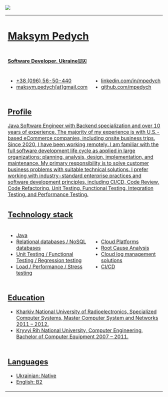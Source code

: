 <a href="https://u8views.com/github/mpedych"><img src="https://u8views.com/api/v1/github/profiles/60055356/views/day-week-month-total-count.svg">

<table>
    <tbody>
    <tr>
        <td colspan="4"><h1>Maksym Pedych</h1></td>
    </tr>
    <tr>
        <td colspan="4"><h4>Software Developer. Ukraine🇺🇦</h4></td>
    </tr>
    <tr>
        <td colspan="2">
            <ul>
                <li>+38 (096) 56-50-440</li>
                <li>maksym.pedych[at]gmail.com</li>
            </ul>
        </td>
        <td colspan="2">
            <ul>
                <li><a href="https://linkedin.com/in/mpedych">linkedin.com/in/mpedych</a></li>
                <li><a href="https://github.com/mpedych">github.com/mpedych</a></li>
            </ul>
        </td>
    </tr>
    <tr>
        <td colspan="4">
            <div>
                <h2>Profile</h2>
                Java Software Engineer with Backend specialization and over 10 years of experience. The majority of my experience is with U.S.-based eCommerce companies, including onsite business trips. Since 2020, I have been working remotely. I am familiar with the full software development life cycle as applied in large organizations: planning, analysis, design, implementation, and maintenance. My primary responsibility is to solve customer business problems with suitable technical solutions. I prefer working with industry-standard enterprise practices and software development principles, including CI/CD, Code Review, Code Refactoring, Unit Testing, Functional Testing, Integration Testing, and Performance Testing.
            </div>
        </td>
    </tr>
    <tr>
        <td colspan="4"><h2>Technology stack</h2></td>
    </tr>
    <tr>
        <td colspan="2">
            <ul>
                <li>Java</li>
                <li>Relational databases / NoSQL databases</li>
                <li>Unit Testing / Functional Testing / Regression testing</li>
                <li>Load / Performance / Stress testing</li>
            </ul>
        </td>
        <td colspan="2">
            <ul>
                <li>Cloud Platforms</li>
                <li>Root Cause Analysis</li>
                <li>Cloud log management solutions</li>
                <li>CI/CD</li>
            </ul>
        </td>
    </tr>
    <tr>
        <td colspan="4">
            <div>
                <h2>Education</h2>
                <ul>
                    <li>Kharkiv National University of Radioelectronics, Specialized Computer Systems, Master Computer
                        System and Networks 2011 – 2012.
                    </li>
                    <li>Kryvyi Rih National University, Computer Engineering, Bachelor of Computer Equipment 2007 –
                        2011.
                    </li>
                </ul>
            </div>
        </td>
    </tr>
    <tr>
        <td colspan="4">
            <div>
                <h2>Languages</h2>
                <ul>
                    <li>Ukrainian: Native</li>
                    <li>English: В2</li>
                </ul>
            </div>
        </td>
    </tr>
    </tbody>

</table>
